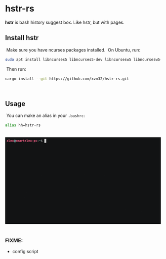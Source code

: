 # hstr-rs

**hstr** is bash history suggest box. Like hstr, but with pages.
​
## Install hstr
​
Make sure you have ncurses packages installed.
​
On Ubuntu, run:
​
```bash
sudo apt install libncurses5 libncurses5-dev libncursesw5 libncursesw5-dev
```
​
Then run:
​
```bash
cargo install --git https://github.com/xvm32/hstr-rs.git
```
​
## Usage
​
You can make an alias in your `.bashrc`:

```bash
alias hh=hstr-rs
```
​
![screenshot](hstr-rs.gif)
​
### FIXME:

- config script

